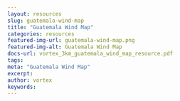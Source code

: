 ```yaml
---
layout: resources
slug: guatemala-wind-map
title: "Guatemala Wind Map"
categories: resources
featured-img-url: guatemala-wind-map.png
featured-img-alt: Guatemala Wind Map
docs-url: vortex_3km_guatemala_wind_map_resource.pdf
tags:
meta: "Guatemala Wind Map"
excerpt: 
author: vortex
keywords: 
---
```

